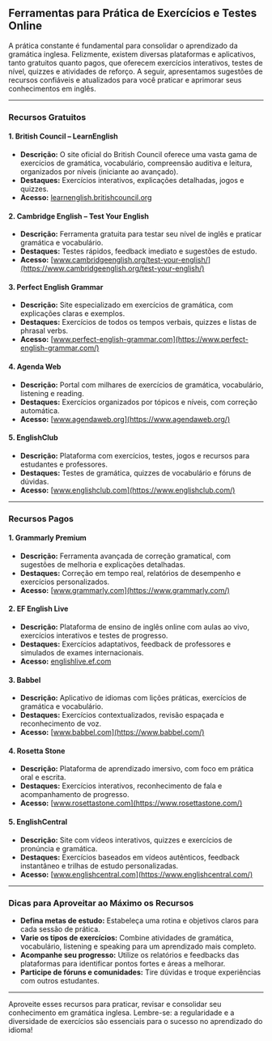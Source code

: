 
## Ferramentas para Prática de Exercícios e Testes Online

A prática constante é fundamental para consolidar o aprendizado da gramática inglesa. Felizmente, existem diversas plataformas e aplicativos, tanto gratuitos quanto pagos, que oferecem exercícios interativos, testes de nível, quizzes e atividades de reforço. A seguir, apresentamos sugestões de recursos confiáveis e atualizados para você praticar e aprimorar seus conhecimentos em inglês.

---

### Recursos Gratuitos

#### 1. **British Council – LearnEnglish**
- **Descrição:** O site oficial do British Council oferece uma vasta gama de exercícios de gramática, vocabulário, compreensão auditiva e leitura, organizados por níveis (iniciante ao avançado).
- **Destaques:** Exercícios interativos, explicações detalhadas, jogos e quizzes.
- **Acesso:** [learnenglish.britishcouncil.org](https://learnenglish.britishcouncil.org/)

#### 2. **Cambridge English – Test Your English**
- **Descrição:** Ferramenta gratuita para testar seu nível de inglês e praticar gramática e vocabulário.
- **Destaques:** Testes rápidos, feedback imediato e sugestões de estudo.
- **Acesso:** [www.cambridgeenglish.org/test-your-english/](https://www.cambridgeenglish.org/test-your-english/)

#### 3. **Perfect English Grammar**
- **Descrição:** Site especializado em exercícios de gramática, com explicações claras e exemplos.
- **Destaques:** Exercícios de todos os tempos verbais, quizzes e listas de phrasal verbs.
- **Acesso:** [www.perfect-english-grammar.com](https://www.perfect-english-grammar.com/)

#### 4. **Agenda Web**
- **Descrição:** Portal com milhares de exercícios de gramática, vocabulário, listening e reading.
- **Destaques:** Exercícios organizados por tópicos e níveis, com correção automática.
- **Acesso:** [www.agendaweb.org](https://www.agendaweb.org/)

#### 5. **EnglishClub**
- **Descrição:** Plataforma com exercícios, testes, jogos e recursos para estudantes e professores.
- **Destaques:** Testes de gramática, quizzes de vocabulário e fóruns de dúvidas.
- **Acesso:** [www.englishclub.com](https://www.englishclub.com/)

---

### Recursos Pagos

#### 1. **Grammarly Premium**
- **Descrição:** Ferramenta avançada de correção gramatical, com sugestões de melhoria e explicações detalhadas.
- **Destaques:** Correção em tempo real, relatórios de desempenho e exercícios personalizados.
- **Acesso:** [www.grammarly.com](https://www.grammarly.com/)

#### 2. **EF English Live**
- **Descrição:** Plataforma de ensino de inglês online com aulas ao vivo, exercícios interativos e testes de progresso.
- **Destaques:** Exercícios adaptativos, feedback de professores e simulados de exames internacionais.
- **Acesso:** [englishlive.ef.com](https://englishlive.ef.com/pt-br/)

#### 3. **Babbel**
- **Descrição:** Aplicativo de idiomas com lições práticas, exercícios de gramática e vocabulário.
- **Destaques:** Exercícios contextualizados, revisão espaçada e reconhecimento de voz.
- **Acesso:** [www.babbel.com](https://www.babbel.com/)

#### 4. **Rosetta Stone**
- **Descrição:** Plataforma de aprendizado imersivo, com foco em prática oral e escrita.
- **Destaques:** Exercícios interativos, reconhecimento de fala e acompanhamento de progresso.
- **Acesso:** [www.rosettastone.com](https://www.rosettastone.com/)

#### 5. **EnglishCentral**
- **Descrição:** Site com vídeos interativos, quizzes e exercícios de pronúncia e gramática.
- **Destaques:** Exercícios baseados em vídeos autênticos, feedback instantâneo e trilhas de estudo personalizadas.
- **Acesso:** [www.englishcentral.com](https://www.englishcentral.com/)

---

### Dicas para Aproveitar ao Máximo os Recursos

- **Defina metas de estudo:** Estabeleça uma rotina e objetivos claros para cada sessão de prática.
- **Varie os tipos de exercícios:** Combine atividades de gramática, vocabulário, listening e speaking para um aprendizado mais completo.
- **Acompanhe seu progresso:** Utilize os relatórios e feedbacks das plataformas para identificar pontos fortes e áreas a melhorar.
- **Participe de fóruns e comunidades:** Tire dúvidas e troque experiências com outros estudantes.

---

Aproveite esses recursos para praticar, revisar e consolidar seu conhecimento em gramática inglesa. Lembre-se: a regularidade e a diversidade de exercícios são essenciais para o sucesso no aprendizado do idioma!
```
